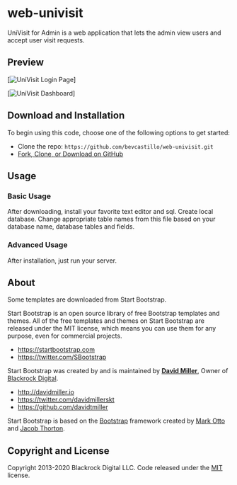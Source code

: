 # web-univisit

UniVisit for Admin is a web application that lets the admin view users and accept user visit requests.

## Preview

[![UniVisit Login Page](https://imgur.com/dxrGkGJ)]

[![UniVisit Dashboard](https://imgur.com/a/KbvbOxi)]

## Download and Installation

To begin using this code, choose one of the following options to get started:
* Clone the repo: `https://github.com/bevcastillo/web-univisit.git`
* [Fork, Clone, or Download on GitHub](https://github.com/bevcastillo/web-univisit)

## Usage

### Basic Usage

After downloading, install your favorite text editor and sql. Create local database. Change appropriate table names from this file based on your database name, database tables and fields.

### Advanced Usage

After installation, just run your server.

## About

Some templates are downloaded from Start Bootstrap.

Start Bootstrap is an open source library of free Bootstrap templates and themes. All of the free templates and themes on Start Bootstrap are released under the MIT license, which means you can use them for any purpose, even for commercial projects.

* https://startbootstrap.com
* https://twitter.com/SBootstrap

Start Bootstrap was created by and is maintained by **[David Miller](http://davidmiller.io/)**, Owner of [Blackrock Digital](http://blackrockdigital.io/).

* http://davidmiller.io
* https://twitter.com/davidmillerskt
* https://github.com/davidtmiller

Start Bootstrap is based on the [Bootstrap](http://getbootstrap.com/) framework created by [Mark Otto](https://twitter.com/mdo) and [Jacob Thorton](https://twitter.com/fat).

## Copyright and License

Copyright 2013-2020 Blackrock Digital LLC. Code released under the [MIT](https://github.com/BlackrockDigital/startbootstrap-sb-admin/blob/gh-pages/LICENSE) license.